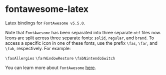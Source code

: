 # fontawesome-latex

Latex bindings for `FontAwesome v5.5.0`.


Note that `FontAwesome` has been separated into three separate `otf` files now. Icons are split across three separate fonts: `solid`, `regular`, and `brand`. To access a specific icon in one of these fonts, use the prefix `\fas`, `\far`, and `\fab`, respectively. For example:

`\fasAllergies` `\farWindowRestore` `\fabNintendoSwitch`

You can learn more about `FontAwesome` [here](fontawesome.com).

